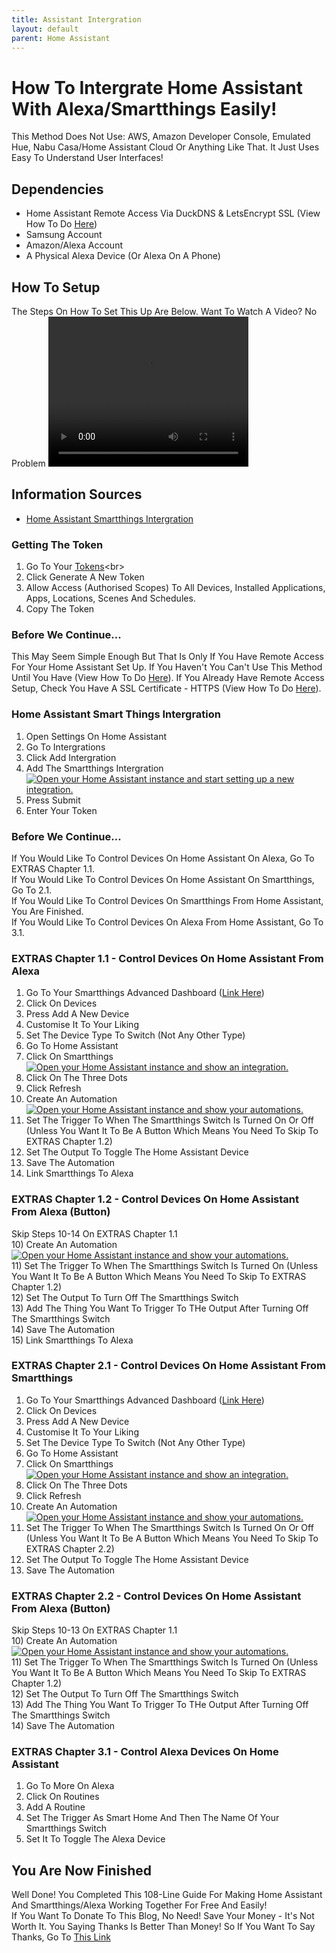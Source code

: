 ```yaml
---
title: Assistant Intergration
layout: default
parent: Home Assistant
---
```


# How To Intergrate Home Assistant With Alexa/Smartthings Easily!
This Method Does Not Use: AWS, Amazon Developer Console, Emulated Hue, Nabu Casa/Home Assistant Cloud Or Anything Like That. It Just Uses Easy To Understand User Interfaces!

## Dependencies
- Home Assistant Remote Access Via DuckDNS & LetsEncrypt SSL (View How To Do [Here](remote-access))
- Samsung Account
- Amazon/Alexa Account
- A Physical Alexa Device (Or Alexa On A Phone)

## How To Setup
The Steps On How To Set This Up Are Below. Want To Watch A Video? No Problem
<video width="320" height="240" controls>
  <source src="https://dl.dropboxusercontent.com/scl/fi/yoxfz5cg428cjhywr5ffz/Home-Assistant-Intergration.mp4?rlkey=nk0ov039a3okl86d3ghnnl3hh&e=1&st=rdq0an05&dl=0" type="video/mp4">
</video>

## Information Sources
- [Home Assistant Smartthings Intergration](https://www.home-assistant.io/integrations/smartthings/)

### Getting The Token
1) Go To Your [Tokens](https://account.smartthings.com/tokens")<br>
2) Click Generate A New Token<br>
3) Allow Access (Authorised Scopes) To All Devices, Installed Applications, Apps, Locations, Scenes And Schedules.<br>
4) Copy The Token<br>

### Before We Continue...
This May Seem Simple Enough But That Is Only If You Have Remote Access For Your Home Assistant Set Up. If You Haven't You Can't Use This Method Until You Have (View How To Do [Here](remote-access)). If You Already Have Remote Access Setup, Check You Have A SSL Certificate - HTTPS (View How To Do [Here](remote-access)).

### Home Assistant Smart Things Intergration
1) Open Settings On Home Assistant<br>
2) Go To Intergrations<br>
3) Click Add Intergration<br>
4) Add The Smartthings Intergration<br>
[![Open your Home Assistant instance and start setting up a new integration.](https://my.home-assistant.io/badges/config_flow_start.svg)](https://my.home-assistant.io/redirect/config_flow_start/?domain=smartthings)<br>
5) Press Submit<br>
6) Enter Your Token

### Before We Continue...
If You Would Like To Control Devices On Home Assistant On Alexa, Go To EXTRAS Chapter 1.1.<br>
If You Would Like To Control Devices On Home Assistant On Smartthings, Go To 2.1.<br>
If You Would Like To Control Devices On Smartthings From Home Assistant, You Are Finished.<br>
If You Would Like To Control Devices On Alexa From Home Assistant, Go To 3.1.<br>

### EXTRAS Chapter 1.1 - Control Devices On Home Assistant From Alexa
1) Go To Your Smartthings Advanced Dashboard ([Link Here](https://my.smartthings.com/advanced))<br>
2) Click On Devices<br>
3) Press Add A New Device<br>
4) Customise It To Your Liking<br>
5) Set The Device Type To Switch (Not Any Other Type)<br>
6) Go To Home Assistant<br>
7) Click On Smartthings<br>
[![Open your Home Assistant instance and show an integration.](https://my.home-assistant.io/badges/integration.svg)](https://my.home-assistant.io/redirect/integration/?domain=smartthings)<br>
8) Click On The Three Dots<br>
9) Click Refresh<br>
10) Create An Automation<br>
[![Open your Home Assistant instance and show your automations.](https://my.home-assistant.io/badges/automations.svg)](https://my.home-assistant.io/redirect/automations/)<br>
11) Set The Trigger To When The Smartthings Switch Is Turned On Or Off (Unless You Want It To Be A Button Which Means You Need To Skip To EXTRAS Chapter 1.2)<br>
12) Set The Output To Toggle The Home Assistant Device<br>
13) Save The Automation<br>
14) Link Smartthings To Alexa<br>

### EXTRAS Chapter 1.2 - Control Devices On Home Assistant From Alexa (Button)
Skip Steps 10-14 On EXTRAS Chapter 1.1<br>
10) Create An Automation<br>
[![Open your Home Assistant instance and show your automations.](https://my.home-assistant.io/badges/automations.svg)](https://my.home-assistant.io/redirect/automations/)<br>
11) Set The Trigger To When The Smartthings Switch Is Turned On (Unless You Want It To Be A Button Which Means You Need To Skip To EXTRAS Chapter 1.2)<br>
12) Set The Output To Turn Off The Smartthings Switch<br>
13) Add The Thing You Want To Trigger To THe Output After Turning Off The Smartthings Switch<br>
14) Save The Automation<br>
15) Link Smartthings To Alexa<br>

### EXTRAS Chapter 2.1 - Control Devices On Home Assistant From Smartthings
1) Go To Your Smartthings Advanced Dashboard ([Link Here](https://my.smartthings.com/advanced))<br>
2) Click On Devices<br>
3) Press Add A New Device<br>
4) Customise It To Your Liking<br>
5) Set The Device Type To Switch (Not Any Other Type)<br>
6) Go To Home Assistant<br>
7) Click On Smartthings<br>
[![Open your Home Assistant instance and show an integration.](https://my.home-assistant.io/badges/integration.svg)](https://my.home-assistant.io/redirect/integration/?domain=smartthings)<br>
8) Click On The Three Dots<br>
9) Click Refresh<br>
10) Create An Automation<br>
[![Open your Home Assistant instance and show your automations.](https://my.home-assistant.io/badges/automations.svg)](https://my.home-assistant.io/redirect/automations/)<br>
11) Set The Trigger To When The Smartthings Switch Is Turned On Or Off (Unless You Want It To Be A Button Which Means You Need To Skip To EXTRAS Chapter 2.2)<br>
12) Set The Output To Toggle The Home Assistant Device<br>
13) Save The Automation<br>

### EXTRAS Chapter 2.2 - Control Devices On Home Assistant From Alexa (Button)
Skip Steps 10-13 On EXTRAS Chapter 1.1<br>
10) Create An Automation<br>
[![Open your Home Assistant instance and show your automations.](https://my.home-assistant.io/badges/automations.svg)](https://my.home-assistant.io/redirect/automations/)<br>
11) Set The Trigger To When The Smartthings Switch Is Turned On (Unless You Want It To Be A Button Which Means You Need To Skip To EXTRAS Chapter 1.2)<br>
12) Set The Output To Turn Off The Smartthings Switch<br>
13) Add The Thing You Want To Trigger To THe Output After Turning Off The Smartthings Switch<br>
14) Save The Automation<br>

### EXTRAS Chapter 3.1 - Control Alexa Devices On Home Assistant
1) Go To More On Alexa<br>
2) Click On Routines<br>
3) Add A Routine<br>
4) Set The Trigger As Smart Home And Then The Name Of Your Smartthings Switch<br>
5) Set It To Toggle The Alexa Device<br>

## You Are Now Finished
Well Done! You Completed This 108-Line Guide For Making Home Assistant And Smartthings/Alexa Working Together For Free And Easily!<br>
If You Want To Donate To This Blog, No Need! Save Your Money - It's Not Worth It. You Saying Thanks Is Better Than Money! So If You Want To Say Thanks, Go To [This Link](https://github.com/StuffzEZ/docsblog/discussions/categories/support-this-project-say-thanks)
